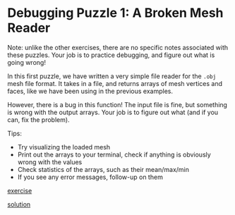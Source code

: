 # Debugging Puzzle 1: A Broken Mesh Reader

Note: unlike the other exercises, there are no specific notes associated with these puzzles. Your job is to practice debugging, and figure out what is going wrong!

In this first puzzle, we have written a very simple file reader for the `.obj` mesh file format. It takes in a file, and returns arrays of mesh vertices and faces, like we have been using in the previous examples.

However, there is a bug in this function! The input file is fine, but something is wrong with the output arrays. Your job is to figure out what (and if you can, fix the problem).

Tips:
- Try visualizing the loaded mesh
- Print out the arrays to your terminal, check if anything is obviously wrong with the values
- Check statistics of the arrays, such as their mean/max/min
- If you see any error messages, follow-up on them


[exercise](exercise)

[solution](solution)
